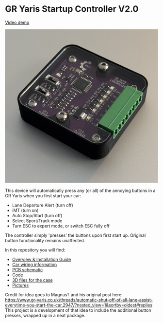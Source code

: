 # GR Yaris Startup Controller V2.0

[Video demo](https://youtu.be/CKgJuQoar5g)

![alt text](https://github.com/WillN5/GR-Yaris-Startup-Controller-V2/blob/main/Pics/Controller-pic-1.jpeg)

This device will automatically press any (or all) of the annoying buttons in a GR Yaris when you first start your car:
* Lane Departure Alert (turn off)
* iMT (turn on)
* Auto Stop/Start (turn off)
* Select Sport/Track mode
* Turn ESC to expert mode, or switch ESC fully off

The controller simply 'presses' the buttons upon first start up. Original button functionality remains unaffected.

In this repository you will find:
* [Overview & Installation Guide](https://github.com/WillN5/GR-Yaris-Startup-Controller-v2/tree/main/Docs)
* [Car wiring information](https://github.com/WillN5/GR-Yaris-Startup-Controller-v2/tree/main/Docs)
* [PCB schematic](https://github.com/WillN5/GR-Yaris-Startup-Controller-v2/tree/main/PCB)
* [Code](https://github.com/WillN5/GR-Yaris-Startup-Controller-v2/tree/main/Code)
* [3D files for the case](https://github.com/WillN5/GR-Yaris-Startup-Controller-v2/tree/main/Housing)
* [Pictures](https://github.com/WillN5/GR-Yaris-Startup-Controller-v2/tree/main/Pics)

Credit for idea goes to MagnusT and his original post here:<br/>
https://www.gr-yaris.co.uk/threads/automatic-shut-off-of-all-lane-assist-everytime-you-start-the-car.2947/?nested_view=1&sortby=oldest#replies<br/>
This project is a development of that idea to include the additional button presses, wrapped up in a neat package.
